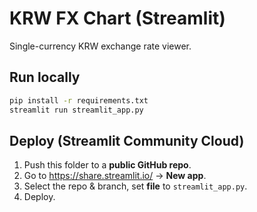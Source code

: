 # KRW FX Chart (Streamlit)

Single-currency KRW exchange rate viewer.

## Run locally
```bash
pip install -r requirements.txt
streamlit run streamlit_app.py
```

## Deploy (Streamlit Community Cloud)
1. Push this folder to a **public GitHub repo**.
2. Go to https://share.streamlit.io/ → **New app**.
3. Select the repo & branch, set **file** to `streamlit_app.py`.
4. Deploy.
